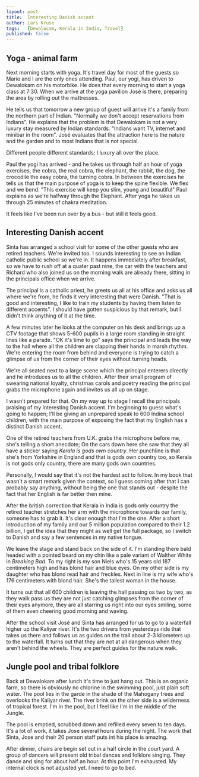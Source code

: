 ```yaml
---
layout: post
title:  Interesting Danish accent
author: Lars Kruse
tags:   [Dewalocam, Kerala in India, Travel]
published: false
---
```


## Yoga - animal farm
Next morning starts with yoga. It's travel day for most of the guests so Marie and I are the only ones attending. Paul, our yogi, has driven to Dewalokam on his motorbike. He does that every morning to start a yoga class at 7:30. When we arrive at the yoga pavilion José is there, preparing the area by rolling out the mattresses.

He tells us that tomorrow a new group of guest will arrive it's a family from the northern part of Indian. "Normally we don't accept reservations from Indians". He explains that the problem is that Dewalokam is not a very luxury stay measured by Indian standards. "Indians want TV, internet and minibar in the room". José evaluates that the attraction here is the nature and the garden and to most Indians that is not special.

Different people different standards; I luxury all over the place.

Paul the yogi has arrived - and he takes us through half an hour of yoga exercises, the cobra, the real cobra, the elephant, the rabbit, the dog, the crocodile the easy cobra, the turning cobra. In between the exercises he tells us that the main purpose of yoga is to keep the spine flexible. We flex and we bend. "This exercise will keep you slim, young and beautiful" Paul explains as we're halfway through the Elephant. After yoga he takes us through 25 minutes of chakra meditation.

It feels like I've been run over by a bus - but still it feels good.

## Interesting Danish accent
Sinta has arranged a school visit for some of the other guests who are retired teachers. We're invited too. I sounds interesting to see an Indian catholic public school so we're in. It happens immediately after breakfast, so we have to rush off at a quater past nine, the car with the teachers and Richard who also joined us on the morning walk are already there, sitting in the principals office when we arrive.

The principal is a catholic priest, he greets us all at his office and asks us all where we're from, he finds it very interesting that were Danish. "That is good and interesting, I like to train my students by having them listen to different accents". I should have gotten suspicious by that remark, but I didn't think anything of it at the time.

A few minutes later he looks at the computer on his desk and brings up a CTV footage that shows 5-600 pupils in a large room standing in straight lines like a parade. "OK it's time to go" says the principal and leads the way to the hall where all the children are clapping their hands in marsh rhythm. We're entering the room from behind and everyone is trying to catch a glimpse of us from the corner of their eyes without turning heads.

We're all seated next to a large scene which the principal enterers directly and he introduces us to all the children. After their small program of swearing national loyalty, christmas carols and poetry reading the principal grabs the microphone again and invites us all up on stage. 

I wasn't prepared for that. On my way up to stage I recall the principals praising of my interesting Danish accent. I'm beginning to guess what's going to happen; I'll be giving an unprepared speak to 600 Indina school children, with the main purpose of exposing the fact that my English has a distinct Danish accent.

One of the retired teachers from U.K. grabs the microphone before me, she's telling a short anecdote; On the cars down here she saw that they all have a sticker saying _Kerala is gods own country_. Her punchline is that she's from Yorkshire in England and that is gods own country too, so Kerala is not gods only country, there are many gods own countries.

Personally, I would say that it's not the hardest act to follow. In my book that wasn't a smart remark given the context, so I guess coming after that I can probably say anything, without being the one that stands out - despite the fact that her English is far better then mine.

After the british correction that Kerala in India is gods only country the retired teacher stretches her arm with the microphone towards our family, someone has to grab it. It's clear enough that I'm the one. After a short introduction of my family and our 5 million  population compared to their 1.2 billion, I get the idea that they might as well get the full package, so I switch to Danish and say a few sentences in my native tongue.

We leave the stage and stand back on the side of it. I'm standing there bald headed with a pointed beard on my chin like a pale variant of Walther White in _Breaking Bad_. To my right is my son Niels who's 15 years old 187 centimeters high and has blond hair and blue eyes. On my other side is my daughter who has blond read hair and freckles. Next in line is my wife who's 176 centimeters with blond hair. She's the tallest woman in the house.

It turns out that all 600 children is leaving the hall passing os two by two, as they  walk pass us they are not just catching glimpses from the corner of their eyes anymore, they are all starring us right into our eyes smiling, some of them even cheering good morning and waving.

After the school visit José and Sinta has arranged for us to go to a waterfall higher up the Kaliyar river. It's the two drivers from yesterdays ride that takes us there and follows us as guides on the trail about 2-3 kilometers up to the waterfall. It turns out that they are not at all dangerous when they aren't behind the wheels. They are perfect guides for the nature walk.

## Jungle pool and tribal folklore
Back at Dewalokam after lunch it's time to just hang out. This is an organic farm, so there is obviously no chlorine in the swimming pool, just plain soft water. The pool lies in the garde in the shade of the Mahogany trees and overlooks the Kaliyar river. The river brink on the other side is a wilderness of tropical forest. I'm in the pool, but I feel like I'm in the middle of the Jungle.

The pool is emptied, scrubbed down and refilled every seven to ten days. It's a lot of work, it takes Jose several hours during the night. The work that Sinta, Jose and their 20 person staff puts int his place is amazing.

After dinner, chairs are begin set out in a half circle in the court yard. A group of dancers will present old tribal dances and folklore singing. They dance and sing for about half an hour. At this point I'm exhausted. My internal clock is not adjusted yet. I need to go to bed.

 




 


